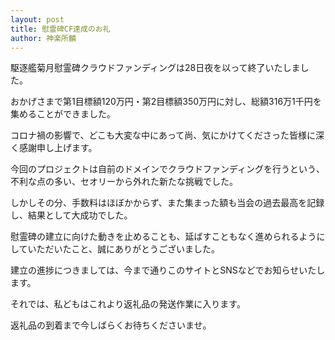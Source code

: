 ```yaml
---
layout: post
title: 慰霊碑CF達成のお礼
author: 神楽所麟
---
```

駆逐艦菊月慰霊碑クラウドファンディングは28日夜を以って終了いたしました。

おかげさまで第1目標額120万円・第2目標額350万円に対し、総額316万1千円を集めることができました。

コロナ禍の影響で、どこも大変な中にあって尚、気にかけてくださった皆様に深く感謝申し上げます。

今回のプロジェクトは自前のドメインでクラウドファンディングを行うという、不利な点の多い、セオリーから外れた新たな挑戦でした。

しかしその分、手数料はほぼかからず、また集まった額も当会の過去最高を記録し、結果として大成功でした。

慰霊碑の建立に向けた動きを止めることも、延ばすこともなく進められるようにしていただいたこと、誠にありがとうございました。

建立の進捗につきましては、今まで通りこのサイトとSNSなどでお知らせいたします。

それでは、私どもはこれより返礼品の発送作業に入ります。

返礼品の到着まで今しばらくお待ちくださいませ。
